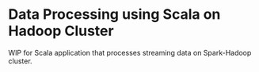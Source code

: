 # Data Processing using Scala on Hadoop Cluster 


WIP for Scala application that processes streaming data on Spark-Hadoop cluster.

